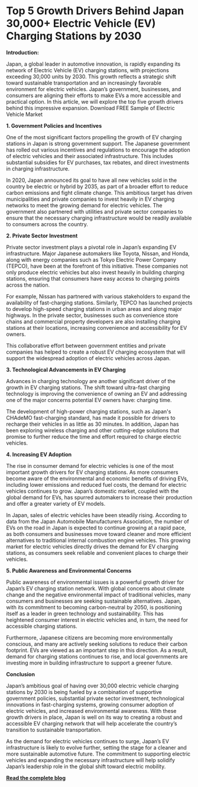 # Top 5 Growth Drivers Behind Japan 30,000+ Electric Vehicle (EV) Charging Stations by 2030

**Introduction:**

Japan, a global leader in automotive innovation, is rapidly expanding its network of Electric Vehicle (EV) charging stations, with projections exceeding 30,000 units by 2030. This growth reflects a strategic shift toward sustainable transportation and an increasingly favorable environment for electric vehicles. Japan’s government, businesses, and consumers are aligning their efforts to make EVs a more accessible and practical option. In this article, we will explore the top five growth drivers behind this impressive expansion.
Download FREE Sample of Electric Vehicle Market

**1. Government Policies and Incentives**

One of the most significant factors propelling the growth of EV charging stations in Japan is strong government support. The Japanese government has rolled out various incentives and regulations to encourage the adoption of electric vehicles and their associated infrastructure. This includes substantial subsidies for EV purchases, tax rebates, and direct investments in charging infrastructure.

In 2020, Japan announced its goal to have all new vehicles sold in the country be electric or hybrid by 2035, as part of a broader effort to reduce carbon emissions and fight climate change. This ambitious target has driven municipalities and private companies to invest heavily in EV charging networks to meet the growing demand for electric vehicles. The government also partnered with utilities and private sector companies to ensure that the necessary charging infrastructure would be readily available to consumers across the country.

**2. Private Sector Investment**
   
Private sector investment plays a pivotal role in Japan’s expanding EV infrastructure. Major Japanese automakers like Toyota, Nissan, and Honda, along with energy companies such as Tokyo Electric Power Company (TEPCO), have been at the forefront of this initiative. These companies not only produce electric vehicles but also invest heavily in building charging stations, ensuring that consumers have easy access to charging points across the nation.

For example, Nissan has partnered with various stakeholders to expand the availability of fast-charging stations. Similarly, TEPCO has launched projects to develop high-speed charging stations in urban areas and along major highways. In the private sector, businesses such as convenience store chains and commercial property developers are also installing charging stations at their locations, increasing convenience and accessibility for EV owners.

This collaborative effort between government entities and private companies has helped to create a robust EV charging ecosystem that will support the widespread adoption of electric vehicles across Japan.

**3. Technological Advancements in EV Charging**
   
Advances in charging technology are another significant driver of the growth in EV charging stations. The shift toward ultra-fast charging technology is improving the convenience of owning an EV and addressing one of the major concerns potential EV owners have: charging time.

The development of high-power charging stations, such as Japan's CHAdeMO fast-charging standard, has made it possible for drivers to recharge their vehicles in as little as 30 minutes. In addition, Japan has been exploring wireless charging and other cutting-edge solutions that promise to further reduce the time and effort required to charge electric vehicles.

**4. Increasing EV Adoption**
   
The rise in consumer demand for electric vehicles is one of the most important growth drivers for EV charging stations. As more consumers become aware of the environmental and economic benefits of driving EVs, including lower emissions and reduced fuel costs, the demand for electric vehicles continues to grow. Japan’s domestic market, coupled with the global demand for EVs, has spurred automakers to increase their production and offer a greater variety of EV models.

In Japan, sales of electric vehicles have been steadily rising. According to data from the Japan Automobile Manufacturers Association, the number of EVs on the road in Japan is expected to continue growing at a rapid pace, as both consumers and businesses move toward cleaner and more efficient alternatives to traditional internal combustion engine vehicles. This growing market for electric vehicles directly drives the demand for EV charging stations, as consumers seek reliable and convenient places to charge their vehicles.

**5. Public Awareness and Environmental Concerns**
   
Public awareness of environmental issues is a powerful growth driver for Japan’s EV charging station network. With global concerns about climate change and the negative environmental impact of traditional vehicles, many consumers and businesses are seeking sustainable alternatives. Japan, with its commitment to becoming carbon-neutral by 2050, is positioning itself as a leader in green technology and sustainability. This has heightened consumer interest in electric vehicles and, in turn, the need for accessible charging stations.

Furthermore, Japanese citizens are becoming more environmentally conscious, and many are actively seeking solutions to reduce their carbon footprint. EVs are viewed as an important step in this direction. As a result, demand for charging stations continues to rise, and local governments are investing more in building infrastructure to support a greener future.

**Conclusion**

Japan’s ambitious goal of having over 30,000 electric vehicle charging stations by 2030 is being fueled by a combination of supportive government policies, substantial private sector investment, technological innovations in fast-charging systems, growing consumer adoption of electric vehicles, and increased environmental awareness. With these growth drivers in place, Japan is well on its way to creating a robust and accessible EV charging network that will help accelerate the country’s transition to sustainable transportation.

As the demand for electric vehicles continues to surge, Japan’s EV infrastructure is likely to evolve further, setting the stage for a cleaner and more sustainable automotive future. The commitment to supporting electric vehicles and expanding the necessary infrastructure will help solidify Japan’s leadership role in the global shift toward electric mobility.

**[Read the complete blog](https://www.nextmsc.com/blogs/evaluating-30000-japan-ev-charging-stations)**
